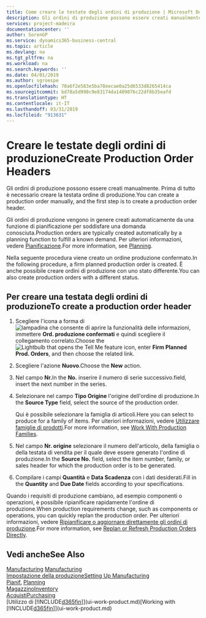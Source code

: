 ```yaml
---
title: Come creare le testate degli ordini di produzione | Microsoft Docs
description: Gli ordini di produzione possono essere creati manualmente. Prima di tutto è necessario creare la testata ordine di produzione.
services: project-madeira
documentationcenter: ''
author: SorenGP
ms.service: dynamics365-business-central
ms.topic: article
ms.devlang: na
ms.tgt_pltfrm: na
ms.workload: na
ms.search.keywords: ''
ms.date: 04/01/2019
ms.author: sgroespe
ms.openlocfilehash: 70a6f2e583e5ba78eecae0a25d6533d8265414ca
ms.sourcegitcommit: bd78a5d990c9e83174da1409076c22df8b35eafd
ms.translationtype: HT
ms.contentlocale: it-IT
ms.lasthandoff: 03/31/2019
ms.locfileid: "913631"
---
```

# <a name="create-production-order-headers"></a><span data-ttu-id="ec559-103">Creare le testate degli ordini di produzione</span><span class="sxs-lookup"><span data-stu-id="ec559-103">Create Production Order Headers</span></span>
<span data-ttu-id="ec559-104">Gli ordini di produzione possono essere creati manualmente. Prima di tutto è necessario creare la testata ordine di produzione.</span><span class="sxs-lookup"><span data-stu-id="ec559-104">You can create a production order manually, and the first step is to create a production order header.</span></span>

<span data-ttu-id="ec559-105">Gli ordini di produzione vengono in genere creati automaticamente da una funzione di pianificazione per soddisfare una domanda conosciuta.</span><span class="sxs-lookup"><span data-stu-id="ec559-105">Production orders are typically created automatically by a planning function to fulfill a known demand.</span></span> <span data-ttu-id="ec559-106">Per ulteriori informazioni, vedere [Pianificazione](production-planning.md).</span><span class="sxs-lookup"><span data-stu-id="ec559-106">For more information, see [Planning](production-planning.md).</span></span>   

<span data-ttu-id="ec559-107">Nella seguente procedura viene creato un ordine produzione confermato.</span><span class="sxs-lookup"><span data-stu-id="ec559-107">In the following procedure, a firm planned production order is created.</span></span> <span data-ttu-id="ec559-108">È anche possibile creare ordini di produzione con uno stato differente.</span><span class="sxs-lookup"><span data-stu-id="ec559-108">You can also create production orders with a different status.</span></span>  

## <a name="to-create-a-production-order-header"></a><span data-ttu-id="ec559-109">Per creare una testata degli ordini di produzione</span><span class="sxs-lookup"><span data-stu-id="ec559-109">To create a production order header</span></span>  
1.  <span data-ttu-id="ec559-110">Scegliere l'icona a forma di ![lampadina che consente di aprire la funzionalità delle informazioni](media/ui-search/search_small.png "Informazioni sull'operazione che si desidera eseguire"), immettere **Ord. produzione confermati** e quindi scegliere il collegamento correlato.</span><span class="sxs-lookup"><span data-stu-id="ec559-110">Choose the ![Lightbulb that opens the Tell Me feature](media/ui-search/search_small.png "Tell me what you want to do") icon, enter **Firm Planned Prod. Orders**, and then choose the related link.</span></span>  
2.  <span data-ttu-id="ec559-111">Scegliere l'azione **Nuovo**.</span><span class="sxs-lookup"><span data-stu-id="ec559-111">Choose the **New** action.</span></span>  
3.  <span data-ttu-id="ec559-112">Nel campo **Nr.**</span><span class="sxs-lookup"><span data-stu-id="ec559-112">In the **No.**</span></span> <span data-ttu-id="ec559-113">inserire il numero di serie successivo.</span><span class="sxs-lookup"><span data-stu-id="ec559-113">field, insert the next number in the series.</span></span>  
4.  <span data-ttu-id="ec559-114">Selezionare nel campo **Tipo Origine** l'origine dell'ordine di produzione.</span><span class="sxs-lookup"><span data-stu-id="ec559-114">In the **Source Type** field, select the source of the production order.</span></span>

    <span data-ttu-id="ec559-115">Qui è possibile selezionare la famiglia di articoli.</span><span class="sxs-lookup"><span data-stu-id="ec559-115">Here you can select to produce for a family of items.</span></span> <span data-ttu-id="ec559-116">Per ulteriori informazioni, vedere [Utilizzare famiglie di prodotti](production-how-work-family.md).</span><span class="sxs-lookup"><span data-stu-id="ec559-116">For more information, see [Work With Production Families](production-how-work-family.md).</span></span>
5.  <span data-ttu-id="ec559-117">Nel campo **Nr. origine** selezionare il numero dell'articolo, della famiglia o della testata di vendita per il quale deve essere generato l'ordine di produzione.</span><span class="sxs-lookup"><span data-stu-id="ec559-117">In the **Source No.** field, select the item number, family, or sales header for which the production order is to be generated.</span></span>  
6.  <span data-ttu-id="ec559-118">Compilare i campi **Quantità** e **Data Scadenza** con i dati desiderati.</span><span class="sxs-lookup"><span data-stu-id="ec559-118">Fill in the **Quantity** and **Due Date** fields according to your specifications.</span></span>  

<span data-ttu-id="ec559-119">Quando i requisiti di produzione cambiano, ad esempio componenti o operazioni, è possibile ripianificare rapidamente l'ordine di produzione.</span><span class="sxs-lookup"><span data-stu-id="ec559-119">When production requirements change, such as components or operations, you can quickly replan the production order.</span></span> <span data-ttu-id="ec559-120">Per ulteriori informazioni, vedere [Ripianificare o aggiornare direttamente gli ordini di produzione](production-how-to-replan-refresh-production-orders.md).</span><span class="sxs-lookup"><span data-stu-id="ec559-120">For more information, see [Replan or Refresh Production Orders Directly](production-how-to-replan-refresh-production-orders.md).</span></span> 

## <a name="see-also"></a><span data-ttu-id="ec559-121">Vedi anche</span><span class="sxs-lookup"><span data-stu-id="ec559-121">See Also</span></span>  
<span data-ttu-id="ec559-122">[Manufacturing](production-manage-manufacturing.md)  </span><span class="sxs-lookup"><span data-stu-id="ec559-122">[Manufacturing](production-manage-manufacturing.md)  </span></span>  
[<span data-ttu-id="ec559-123">Impostazione della produzione</span><span class="sxs-lookup"><span data-stu-id="ec559-123">Setting Up Manufacturing</span></span>](production-configure-production-processes.md)  
<span data-ttu-id="ec559-124">[Pianif.](production-planning.md)    </span><span class="sxs-lookup"><span data-stu-id="ec559-124">[Planning](production-planning.md)    </span></span>  
[<span data-ttu-id="ec559-125">Magazzino</span><span class="sxs-lookup"><span data-stu-id="ec559-125">Inventory</span></span>](inventory-manage-inventory.md)  
[<span data-ttu-id="ec559-126">Acquisti</span><span class="sxs-lookup"><span data-stu-id="ec559-126">Purchasing</span></span>](purchasing-manage-purchasing.md)  
<span data-ttu-id="ec559-127">[Utilizzo di [!INCLUDE[d365fin](includes/d365fin_md.md)]](ui-work-product.md)</span><span class="sxs-lookup"><span data-stu-id="ec559-127">[Working with [!INCLUDE[d365fin](includes/d365fin_md.md)]](ui-work-product.md)</span></span>
